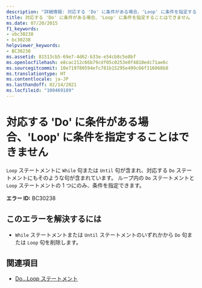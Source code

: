 ```yaml
---
description: "詳細情報: 対応する 'Do' に条件がある場合、'Loop' に条件を指定することはできません"
title: 対応する 'Do' に条件がある場合、'Loop' に条件を指定することはできません
ms.date: 07/20/2015
f1_keywords:
- vbc30238
- bc30238
helpviewer_keywords:
- BC30238
ms.assetid: 81513cb5-69e7-4d62-b33e-e54cb8c5e8bf
ms.openlocfilehash: e8cac212c66b79cdf05c0253e0f4810edc71ae6c
ms.sourcegitcommit: 10e719780594efc781b15295e499c66f316068b8
ms.translationtype: HT
ms.contentlocale: ja-JP
ms.lasthandoff: 02/14/2021
ms.locfileid: "100469189"
---
```

# <a name="loop-cannot-have-a-condition-if-matching-do-has-one"></a>対応する 'Do' に条件がある場合、'Loop' に条件を指定することはできません

`Loop` ステートメントに `While` 句または `Until` 句が含まれ、対応する `Do` ステートメントにもそのような句が含まれています。 ループ内の `Do` ステートメントと `Loop` ステートメントの 1 つにのみ、条件を指定できます。  
  
 **エラー ID:** BC30238  
  
## <a name="to-correct-this-error"></a>このエラーを解決するには  
  
- `While` ステートメントまたは `Until` ステートメントのいずれかから `Do` 句または `Loop` 句を削除します。  
  
## <a name="see-also"></a>関連項目

- [Do...Loop ステートメント](../language-reference/statements/do-loop-statement.md)
